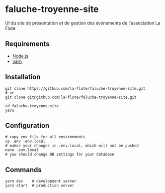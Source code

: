 # faluche-troyenne-site
UI du site de présentation et de gestion des événements de l'association La Flute

## Requirements

* [Node.js](https://nodejs.org/)
* [yarn](https://yarnpkg.com/)

## Installation

```
git clone https://github.com/la-flute/faluche-troyenne-site.git
# or
git clone git@github.com:la-flute/faluche-troyenne-site.git

cd faluche-troyenne-site
yarn
```

## Configuration

```
# copy env file for all environments
cp .env .env.local
# makes your changes in .env.local, which will not be pushed
nano .env.local
# you should change DB settings for your database
```

## Commands

```
yarn dev    # development server
yarn start  # production server
```
